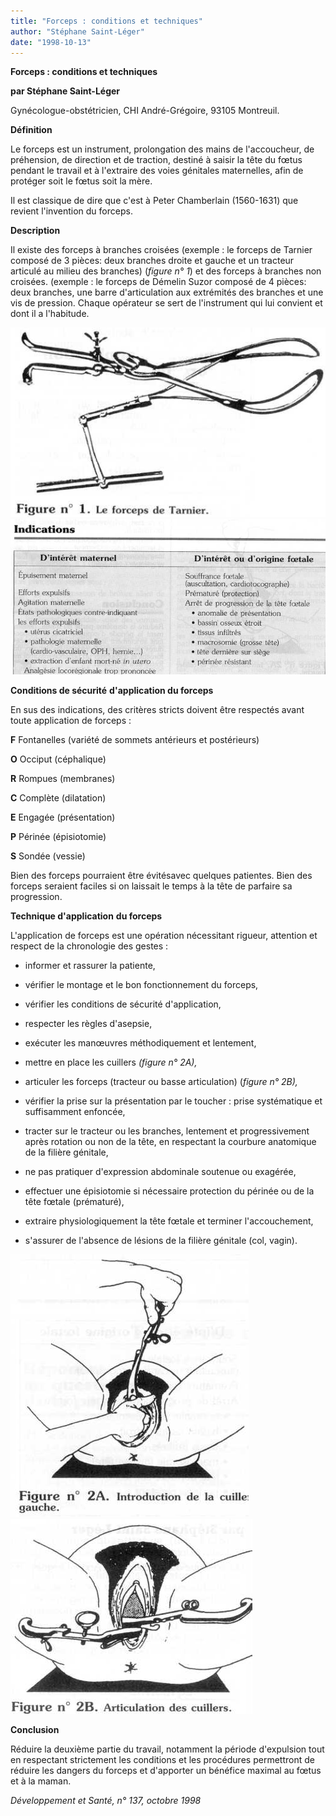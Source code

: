 ```yaml
---
title: "Forceps : conditions et techniques"
author: "Stéphane Saint-Léger"
date: "1998-10-13"
---
```


**Forceps : conditions et techniques**

**par Stéphane Saint-Léger**

Gynécologue-obstétricien, CHI André-Grégoire, 93105 Montreuil.

**Définition**

Le forceps est un instrument, prolongation des mains de l'accoucheur, de préhension, de direction et de traction, destiné à saisir la tête du fœtus pendant le travail et à l'extraire des voies génitales maternelles, afin de protéger soit le fœtus soit la mère.

Il est classique de dire que c'est à Peter Chamberlain (1560-1631) que revient l'invention du forceps.

**Description**

Il existe des forceps à branches croisées (exemple : le forceps de Tarnier composé de 3 pièces: deux branches droite et gauche et un tracteur articulé au milieu des branches) (_figure n° 1_) et des forceps à branches non croisées. (exemple : le forceps de Démelin Suzor composé de 4 pièces: deux branches, une barre d'articulation aux extrémités des branches et une vis de pression. Chaque opérateur se sert de l'instrument qui lui convient et dont il a l'habitude.

![](i800-2.jpg)
![](i800-1.jpg)


**Conditions de sécurité** **d'application du forceps**

En sus des indications, des critères stricts doivent être respectés avant toute application de forceps :

**F** Fontanelles (variété de sommets antérieurs et postérieurs)

**O** Occiput (céphalique)

**R** Rompues (membranes)

**C** Complète (dilatation)

**E** Engagée (présentation)

**P** Périnée (épisiotomie)

**S** Sondée (vessie)

Bien des forceps pourraient être évitésavec quelques patientes. Bien des forceps seraient faciles si on laissait le temps à la tête de parfaire sa progression.

**Technique d'application** **du forceps**

L'application de forceps est une opération nécessitant rigueur, attention et respect de la chronologie des gestes :

- informer et rassurer la patiente,

- vérifier le montage et le bon fonctionnement du forceps,

- vérifier les conditions de sécurité d'application,

- respecter les règles d'asepsie,

- exécuter les manœuvres méthodiquement et lentement,

- mettre en place les cuillers _(figure n° 2A),_

- articuler les forceps (tracteur ou basse articulation) (_figure n° 2B),_

- vérifier la prise sur la présentation par le toucher : prise systématique et suffisamment enfoncée,

- tracter sur le tracteur ou les branches, lentement et progressivement après rotation ou non de la tête, en respectant la courbure anatomique de la filière génitale,

- ne pas pratiquer d'expression abdominale soutenue ou exagérée,

- effectuer une épisiotomie si nécessaire protection du périnée ou de la tête fœtale (prématuré),

- extraire physiologiquement la tête fœtale et terminer l'accouchement,

- s'assurer de l'absence de lésions de la filière génitale (col, vagin).

![](i800-3.jpg)
![](i800-4.jpg)


**Conclusion**

Réduire la deuxième partie du travail, notamment la période d'expulsion tout en respectant strictement les conditions et les procédures permettront de réduire les dangers du forceps et d'apporter un bénéfice maximal au fœtus et à la maman.

_Développement et Santé, n° 137, octobre 1998_
